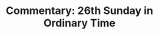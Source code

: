 ---
title: "Commentary: 26th Sunday in Ordinary Time"
layout: reader
description: "Theme: Responsibility"
feature_image: posts/commentary-ordinary-time.jpg
category: commentary
published: true
---